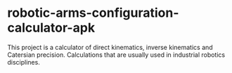 # robotic-arms-configuration-calculator-apk
This project is a calculator of direct kinematics, inverse kinematics and Catersian precision. Calculations that are usually used in industrial robotics disciplines.
